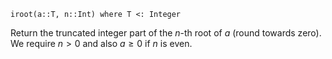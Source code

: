 ```
iroot(a::T, n::Int) where T <: Integer
```

Return the truncated integer part of the $n$-th root of $a$ (round towards zero). We require $n > 0$ and also $a \geq 0$ if $n$ is even.
